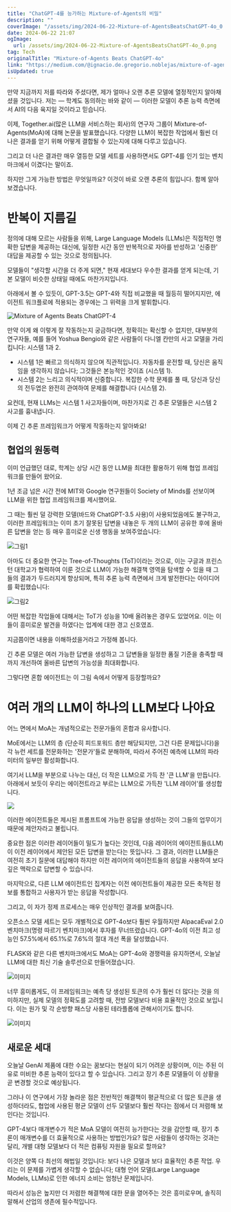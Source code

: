 ```yaml
---
title: "ChatGPT-4를 능가하는 Mixture-of-Agents의 비밀"
description: ""
coverImage: "/assets/img/2024-06-22-Mixture-of-AgentsBeatsChatGPT-4o_0.png"
date: 2024-06-22 21:07
ogImage: 
  url: /assets/img/2024-06-22-Mixture-of-AgentsBeatsChatGPT-4o_0.png
tag: Tech
originalTitle: "Mixture-of-Agents Beats ChatGPT-4o"
link: "https://medium.com/@ignacio.de.gregorio.noblejas/mixture-of-agents-beats-chatgpt-4o-6470a74f1525"
isUpdated: true
---
```






만약 지금까지 저를 따라와 주셨다면, 제가 얼마나 오랜 추론 모델에 열정적인지 알아채셨을 것입니다. 저는 — 학계도 동의하는 바와 같이 — 이러한 모델이 추론 능력 측면에서 AI의 다음 육지일 것이라고 믿습니다.

이제, Together.ai(많은 LLM을 서비스하는 회사)의 연구자 그룹이 Mixture-of-Agents(MoA)에 대해 논문을 발표했습니다. 다양한 LLM이 복잡한 작업에서 훨씬 더 나은 결과를 얻기 위해 어떻게 결합될 수 있는지에 대해 다루고 있습니다.

그리고 더 나은 결과란 매우 열등한 모델 세트를 사용하면서도 GPT-4를 인기 있는 벤치마크에서 이겼다는 말이죠.

하지만 그게 가능한 방법은 무엇일까요? 이것이 바로 오랜 추론의 힘입니다. 함께 알아보겠습니다.

<div class="content-ad"></div>

# 반복이 지름길

정의에 대해 모르는 사람들을 위해, Large Language Models (LLMs)은 직접적인 명확한 답변을 제공하는 대신에, 일정한 시간 동안 반복적으로 자아를 반성하고 '신중한' 대답을 제공할 수 있는 것으로 정의됩니다.

모델들이 "생각할 시간을 더 주게 되면," 현재 세대보다 우수한 결과를 얻게 되는데, 기본 모델이 비슷한 상태일 때에도 마찬가지입니다.

아래에서 볼 수 있듯이, GPT-3.5는 GPT-4와 직접 비교했을 때 월등히 떨어지지만, 에이전트 워크플로에 적용되는 경우에는 그 위력을 크게 발휘합니다.

<div class="content-ad"></div>


![Mixture of Agents Beats ChatGPT-4](/assets/img/2024-06-22-Mixture-of-AgentsBeatsChatGPT-4o_0.png)

만약 이게 왜 이렇게 잘 작동하는지 궁금하다면, 정확히는 확신할 수 없지만, 대부분의 연구자들, 예를 들어 Yoshua Bengio와 같은 사람들이 다니엘 칸만의 사고 모델을 가리킵니다: 시스템 1과 2.

- 시스템 1은 빠르고 의식하지 않으며 직관적입니다. 자동차를 운전할 때, 당신은 움직임을 생각하지 않습니다; 그것들은 본능적인 것이죠 (시스템 1).
- 시스템 2는 느리고 의식적이며 신중합니다. 복잡한 수학 문제를 풀 때, 당신과 당신의 전두엽은 완전히 관여하여 문제를 해결합니다 (시스템 2).

요컨데, 현재 LLMs는 시스템 1 사고자들이며, 마찬가지로 긴 추론 모델들은 시스템 2 사고를 흉내냅니다.


<div class="content-ad"></div>

이제 긴 추론 프레임워크가 어떻게 작동하는지 알아봐요!

## 협업의 원동력

이미 언급했던 대로, 학계는 상당 시간 동안 LLM을 최대한 활용하기 위해 협업 프레임워크를 만들어 왔어요.

1년 조금 넘은 시간 전에 MIT와 Google 연구원들이 Society of Minds를 선보이며 LLM을 위한 협업 프레임워크를 제시했어요.

<div class="content-ad"></div>

그 때는 훨씬 덜 강력한 모델(바드와 ChatGPT-3.5 사용)이 사용되었음에도 불구하고, 이러한 프레임워크는 이미 초기 잘못된 답변을 내놓은 두 개의 LLM이 공유한 후에 올바른 답변을 얻는 등 매우 흥미로운 신생 행동을 보여주었습니다:

![그림1](/assets/img/2024-06-22-Mixture-of-AgentsBeatsChatGPT-4o_1.png)

아마도 더 중요한 연구는 Tree-of-Thoughts (ToT)이라는 것으로, 이는 구글과 프린스턴 대학교가 협력하여 이룬 것으로 LLM이 가능한 해결책 영역을 탐색할 수 있을 때 그들의 결과가 두드러지게 향상되며, 특히 추론 능력 측면에서 크게 발전한다는 아이디어를 확립했습니다:

![그림2](/assets/img/2024-06-22-Mixture-of-AgentsBeatsChatGPT-4o_2.png)

<div class="content-ad"></div>

어떤 복잡한 작업들에 대해서는 ToT가 성능을 10배 올려놓은 경우도 있었어요. 이는 이들이 흥미로운 발견을 하였다는 업계에 대한 경고 신호였죠.

지금쯤이면 내용을 이해하셨을거라고 가정해 봅니다.

긴 추론 모델은 여러 가능한 답변을 생성하고 그 답변들을 일정한 품질 기준을 충족할 때까지 개선하여 올바른 답변의 가능성을 최대화합니다.

그렇다면 혼합 에이전트는 이 그림 속에서 어떻게 등장할까요?

<div class="content-ad"></div>

# 여러 개의 LLM이 하나의 LLM보다 나아요

어느 면에서 MoA는 개념적으로는 전문가들의 혼합과 유사합니다.

MoE에서는 LLM의 층 (단순히 피드포워드 층만 해당되지만, 그건 다른 문제입니다)을 각 뉴런 세트를 전문화하는 '전문가'들로 분해하여, 따라서 주어진 예측에 LLM의 파라미터의 일부만 활성화합니다.

여기서 LLM을 부분으로 나누는 대신, 더 작은 LLM으로 가득 찬 '큰 LLM'을 만듭니다. 아래에서 보듯이 우리는 에이전트라고 부르는 LLM으로 가득찬 'LLM 레이어'를 생성합니다.

<div class="content-ad"></div>

<img src="/assets/img/2024-06-22-Mixture-of-AgentsBeatsChatGPT-4o_3.png" />

이러한 에이전트들은 제시된 프롬프트에 가능한 응답을 생성하는 것이 그들의 업무이기 때문에 제안자라고 불립니다.

중요한 점은 이러한 레이어들이 밀도가 높다는 것인데, 다음 레이어의 에이전트들(LLM)이 이전 레이어에서 제안된 모든 답변을 받는다는 뜻입니다. 그 결과, 이러한 LLM들은 여전히 초기 질문에 대답해야 하지만 이전 레이어의 에이전트들의 응답을 사용하여 보다 깊은 맥락으로 답변할 수 있습니다.

마지막으로, 다른 LLM 에이전트인 집계자는 이전 에이전트들이 제공한 모든 축적된 정보를 통합하고 사용자가 받는 응답을 작성합니다.

<div class="content-ad"></div>

그리고, 이 자가 정제 프로세스는 매우 인상적인 결과를 보여줍니다.

오픈소스 모델 세트는 모두 개별적으로 GPT-4o보다 훨씬 우월하지만 AlpacaEval 2.0 벤치마크(명령 따르기 벤치마크)에서 후자를 무너뜨렸습니다. GPT-4o의 이전 최고 성능인 57.5%에서 65.1%로 7.6%의 절대 개선 폭을 달성했습니다.

FLASK와 같은 다른 벤치마크에서도 MoA는 GPT-4o와 경쟁력을 유지하면서, 오늘날 LLM에 대한 최신 기술 솔루션으로 만들어졌습니다.

![이미지](/assets/img/2024-06-22-Mixture-of-AgentsBeatsChatGPT-4o_4.png)

<div class="content-ad"></div>

너무 흥미롭게도, 이 프레임워크는 예측 당 생성된 토큰의 수가 훨씬 더 많다는 것을 의미하지만, 실제 모델의 정확도를 고려할 때, 전방 모델보다 비용 효율적인 것으로 보입니다. 이는 원가 및 각 순방향 패스당 사용된 테라플롭에 관해서이기도 합니다.

![이미지](/assets/img/2024-06-22-Mixture-of-AgentsBeatsChatGPT-4o_5.png)

## 새로운 세대

오늘날 GenAI 제품에 대한 수요는 꿈보다는 현실이 되기 어려운 상황이며, 이는 주된 이유로 미비한 추론 능력이 있다고 할 수 있습니다. 그리고 장기 추론 모델들이 이 상황을 곧 변경할 것으로 예상됩니다.

<div class="content-ad"></div>

그러나 이 연구에서 가장 놀라운 점은 전반적인 해결책이 평균적으로 더 많은 토큰을 생성하더라도, 협업에 사용된 평균 모델이 선두 모델보다 훨씬 작다는 점에서 더 저렴해 보인다는 것입니다.

GPT-4보다 매개변수가 적은 MoA 모델이 여전히 능가한다는 것을 감안할 때, 장기 추론이 매개변수를 더 효율적으로 사용하는 방법인가요? 많은 사람들이 생각하는 것과는 달리, 개별 대형 모델보다 더 적은 컴퓨팅 자원을 필요로 할까요?

이것은 양쪽 다 최선의 해법일 것입니다: 보다 나은 모델과 보다 효율적인 추론 작업. 우리는 이 문제를 가볍게 생각할 수 없습니다; 대형 언어 모델(Large Language Models, LLMs)로 인한 에너지 소비는 엄청난 문제입니다.

따라서 성능은 높지만 더 저렴한 해결책에 대한 문을 열어주는 것은 흥미로우며, 솔직히 말해서 산업의 생존에 필수적입니다.